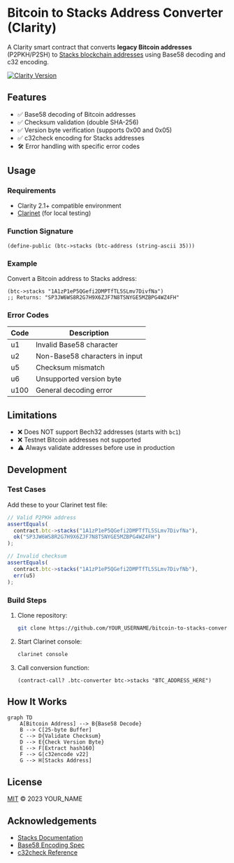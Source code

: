 # Bitcoin to Stacks Address Converter (Clarity)

A Clarity smart contract that converts **legacy Bitcoin addresses** (P2PKH/P2SH) to [Stacks blockchain addresses](https://www.stacks.co/) using Base58 decoding and c32 encoding.

[![Clarity Version](https://img.shields.io/badge/Clarity-2.1+-blue.svg)](https://docs.stacks.co/docs/clarity/language-functions)

## Features
- ✅ Base58 decoding of Bitcoin addresses
- ✅ Checksum validation (double SHA-256)
- ✅ Version byte verification (supports 0x00 and 0x05)
- ✅ c32check encoding for Stacks addresses
- 🛠 Error handling with specific error codes

## Usage

### Requirements
- Clarity 2.1+ compatible environment
- [Clarinet](https://docs.hiro.so/clarinet/) (for local testing)

### Function Signature
```clarity
(define-public (btc->stacks (btc-address (string-ascii 35)))
```

### Example
Convert a Bitcoin address to Stacks address:
```clarity
(btc->stacks "1A1zP1eP5QGefi2DMPTfTL5SLmv7DivfNa")
;; Returns: "SP3JW6WS8R2G7H9X6ZJF7N8TSNYGE5MZBPG4WZ4FH"
```

### Error Codes
| Code | Description                     |
|------|---------------------------------|
| u1   | Invalid Base58 character        |
| u2   | Non-Base58 characters in input  |
| u5   | Checksum mismatch               |
| u6   | Unsupported version byte        |
| u100 | General decoding error          |

## Limitations
- ❌ Does NOT support Bech32 addresses (starts with `bc1`)
- ❌ Testnet Bitcoin addresses not supported
- ⚠ Always validate addresses before use in production

## Development

### Test Cases
Add these to your Clarinet test file:
```typescript
// Valid P2PKH address
assertEquals(
  contract.btc->stacks("1A1zP1eP5QGefi2DMPTfTL5SLmv7DivfNa"),
  ok("SP3JW6WS8R2G7H9X6ZJF7N8TSNYGE5MZBPG4WZ4FH")
);

// Invalid checksum
assertEquals(
  contract.btc->stacks("1A1zP1eP5QGefi2DMPTfTL5SLmv7DivfNb"),
  err(u5)
);
```

### Build Steps
1. Clone repository:
   ```bash
   git clone https://github.com/YOUR_USERNAME/bitcoin-to-stacks-converter.git
   ```
2. Start Clarinet console:
   ```bash
   clarinet console
   ```
3. Call conversion function:
   ```clarity
   (contract-call? .btc-converter btc->stacks "BTC_ADDRESS_HERE")
   ```

## How It Works
```mermaid
graph TD
    A[Bitcoin Address] --> B{Base58 Decode}
    B --> C[25-byte Buffer]
    C --> D{Validate Checksum}
    D --> E{Check Version Byte}
    E --> F[Extract hash160]
    F --> G[c32encode v22]
    G --> H[Stacks Address]
```

## License
[MIT](LICENSE) © 2023 YOUR_NAME

## Acknowledgements
- [Stacks Documentation](https://docs.stacks.co/)
- [Base58 Encoding Spec](https://en.bitcoin.it/wiki/Base58Check_encoding)
- [c32check Reference](https://github.com/stacks-network/c32check)
